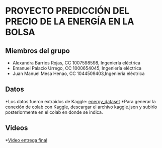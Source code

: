 # PROYECTO PREDICCIÓN DEL PRECIO DE LA ENERGÍA EN LA BOLSA
## Miembros del grupo
* Alexandra Barrios Rojas, CC 1007598598, Ingeniería eléctrica
* Emanuel Palacio Urrego, CC 1000654045, Ingeniería eléctrica
* Juan Manuel Mesa Henao, CC 1044509403,Ingeniería eléctrica

## Datos
*Los datos fueron extraídos de Kaggle: [energy_dataset](https://www.kaggle.com/datasets/nicholasjhana/energy-consumption-generation-prices-and-weather)
*Para generar la conexión de colab con Kaggle, descargar el archivo kaggle.json
y subirlo posteriormente en el colab en donde se indica.

## Videos
*[Video entrega final](https://youtu.be/yY3RbuNAzko)

